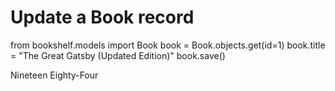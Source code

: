 # Update a Book record

from bookshelf.models import Book
book = Book.objects.get(id=1)
book.title = "The Great Gatsby (Updated Edition)"
book.save()

Nineteen Eighty-Four
